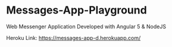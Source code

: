 # Messages-App-Playground
Web Messenger Application Developed with Angular 5 &amp; NodeJS


Heroku Link: https://messages-app-d.herokuapp.com/
